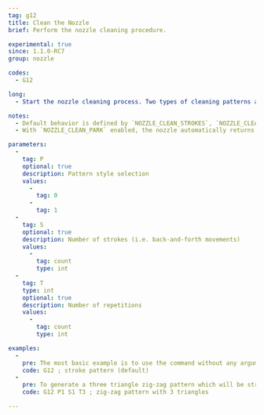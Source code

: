 ```yaml
---
tag: g12
title: Clean the Nozzle
brief: Perform the nozzle cleaning procedure.

experimental: true
since: 1.1.0-RC7
group: nozzle

codes:
  - G12

long:
  - Start the nozzle cleaning process. Two types of cleaning patterns are supported: stroke-based and zigzag-based. This feature requires a dedicated cleaning area on or outside the bed, but within reach of the nozzle.

notes:
  - Default behavior is defined by `NOZZLE_CLEAN_STROKES`, `NOZZLE_CLEAN_START_POINT`, `NOZZLE_CLEAN_END_POINT` and `NOZZLE_CLEAN_PARK`.
  - With `NOZZLE_CLEAN_PARK` enabled, the nozzle automatically returns to the XYZ position before `G12`.

parameters:
  -
    tag: P
    optional: true
    description: Pattern style selection
    values:
      -
        tag: 0
      -
        tag: 1
  -
    tag: S
    optional: true
    description: Number of strokes (i.e. back-and-forth movements)
    values:
      -
        tag: count
        type: int
  -
    tag: T
    type: int
    optional: true
    description: Number of repetitions
    values:
      -
        tag: count
        type: int

examples:
  -
    pre: The most basic example is to use the command without any arguments, this will default to a stroke based pattern which will be stroked `NOZZLE_CLEAN_STROKES` times.
    code: G12 ; stroke pattern (default)
  -
    pre: To generate a three triangle zig-zag pattern which will be stroked one time use the following command.
    code: G12 P1 S1 T3 ; zig-zag pattern with 3 triangles

---
```

